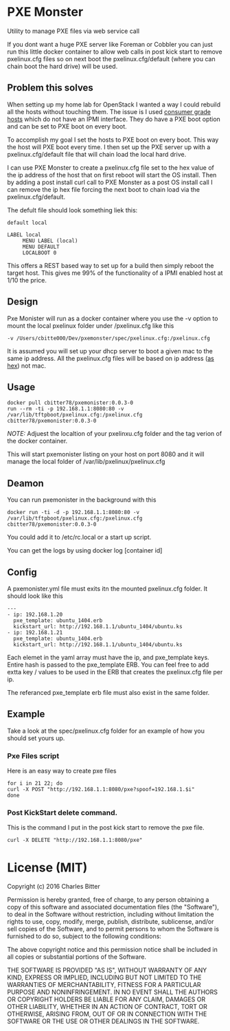 # PXE Monster

Utility to manage PXE files via web service call

If you dont want a huge PXE server like Foreman or Cobbler you can just run this little docker container to allow web calls in post kick start to remove pxelinux.cfg files so on next boot the pxelinux.cfg/default (where you can chain boot the hard drive) will be used.


## Problem this solves

When setting up my home lab for OpenStack I wanted a way I could rebuild all the hosts without touching them.  The issue is I used [consumer grade hosts](http://www.amazon.com/Gigabyte-i3-4010U-Barebones-Thickness-GB-BXi3H-4010/dp/B00I05NH9S?ie=UTF8&psc=1&redirect=true&ref_=oh_aui_detailpage_o08_s01) which do not have an IPMI interface.  They do have a PXE boot option and can be set to PXE boot on every boot.  

To accomplish my goal I set the hosts to PXE boot on every boot.   This way the host will PXE boot every time.  I then set up the PXE server up with a pxelinux.cfg/default file that will chain load the local hard drive.   

I can use PXE Monster to create a pxelinux.cfg file set to the hex value of the ip address of the host that on first reboot will start the OS install.  Then by adding a post install curl call to PXE Monster as a post OS install call I can remove the ip hex file forcing the next boot to chain load via the pxelinux.cfg/default.

The defult file should look something liek this:

```
default local

LABEL local
     MENU LABEL (local)
     MENU DEFAULT
     LOCALBOOT 0

```

This offers a REST based way to set up for a build then simply reboot the target host.   This gives me 99% of the functionality of a IPMI enabled host at 1/10 the price.


## Design

Pxe Monister will run as a docker container where you use the -v option to mount the local pxelinux folder under /pxelinux.cfg like this

```
-v /Users/cbitte000/Dev/pxemonster/spec/pxelinux.cfg:/pxelinux.cfg
```

It is assumed you will set up your dhcp server to boot a given mac to the same ip address.  All the pxelinux.cfg files will be based on ip address ([as hex](http://www.syslinux.org/wiki/index.php?title=PXELINUX#Configuration)) not mac.  


## Usage

```
docker pull cbitter78/pxemonister:0.0.3-0
run --rm -ti -p 192.168.1.1:8080:80 -v /var/lib/tftpboot/pxelinux.cfg:/pxelinux.cfg cbitter78/pxemonister:0.0.3-0

```

*NOTE:* Adjuest the localtion of your pxelinxu.cfg folder and the tag verion of the docker container. 

This will start pxemonister listing on your host on port 8080 and it will manage the local folder of /var/lib/pxelinux/pxelinux.cfg

## Deamon

You can run pxemonister in the background with this

```
docker run -ti -d -p 192.168.1.1:8080:80 -v /var/lib/tftpboot/pxelinux.cfg:/pxelinux.cfg cbitter78/pxemonister:0.0.3-0
```

You could add it to /etc/rc.local or a start up script.

You can get the logs by using docker log [container id]


## Config

A pxemonister.yml file must exits itn the mounted pxelinux.cfg folder.  It should look like this

```
---
- ip: 192.168.1.20
  pxe_template: ubuntu_1404.erb
  kickstart_url: http://192.168.1.1/ubuntu_1404/ubuntu.ks
- ip: 192.168.1.21
  pxe_template: ubuntu_1404.erb
  kickstart_url: http://192.168.1.1/ubuntu_1404/ubuntu.ks

```

Each elemet in the yaml array must have the ip, and pxe_template keys.  Entire hash is passed to the pxe_template ERB.  You can feel free to add extta key / values to be used in the ERB that creates the pxelinux.cfg file per ip.

The referanced pxe_template erb file must also exist in the same folder.


## Example

Take a look at the spec/pxelinux.cfg folder for an example of how you should set yours up.


### Pxe Files script

Here is an easy way to create pxe files

```
for i in 21 22; do 
curl -X POST "http://192.168.1.1:8080/pxe?spoof=192.168.1.$i"
done

```


### Post KickStart delete command.

This is the command I put in the post kick start to remove the pxe file.

```
curl -X DELETE "http://192.168.1.1:8080/pxe"
```



# License (MIT)

Copyright (c) 2016 Charles Bitter 

Permission is hereby granted, free of charge, to any person obtaining a copy of this software and associated documentation files (the "Software"), to deal in the Software without restriction, including without limitation the rights to use, copy, modify, merge, publish, distribute, sublicense, and/or sell copies of the Software, and to permit persons to whom the Software is furnished to do so, subject to the following conditions:

The above copyright notice and this permission notice shall be included in all copies or substantial portions of the Software.

THE SOFTWARE IS PROVIDED "AS IS", WITHOUT WARRANTY OF ANY KIND, EXPRESS OR IMPLIED, INCLUDING BUT NOT LIMITED TO THE WARRANTIES OF MERCHANTABILITY, FITNESS FOR A PARTICULAR PURPOSE AND NONINFRINGEMENT. IN NO EVENT SHALL THE AUTHORS OR COPYRIGHT HOLDERS BE LIABLE FOR ANY CLAIM, DAMAGES OR OTHER LIABILITY, WHETHER IN AN ACTION OF CONTRACT, TORT OR OTHERWISE, ARISING FROM, OUT OF OR IN CONNECTION WITH THE SOFTWARE OR THE USE OR OTHER DEALINGS IN THE SOFTWARE.